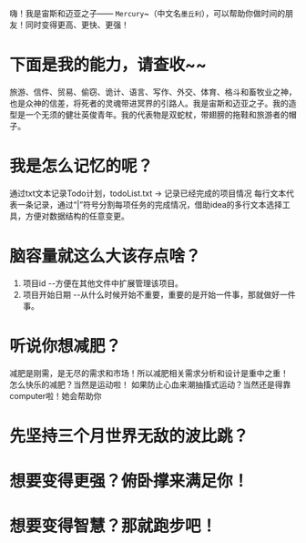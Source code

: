 嗨！我是宙斯和迈亚之子—— ```Mercury```~（中文名```墨丘利```），可以帮助你做时间的朋友！同时变得更高、更快、更强！
# 下面是我的能力，请查收~~
旅游、信件、贸易、偷窃、诡计、语言、写作、外交、体育、格斗和畜牧业之神，也是众神的信差，将死者的灵魂带进冥界的引路人。我是宙斯和迈亚之子。我的造型是一个无须的健壮英俊青年。我的代表物是双蛇杖，带翅膀的拖鞋和旅游者的帽子。

# 我是怎么记忆的呢？
通过txt文本记录Todo计划，todoList.txt -> 记录已经完成的项目情况
每行文本代表一条记录，通过“|”符号分割每项任务的完成情况，借助idea的多行文本选择工具，方便对数据结构的任意变更。

# 脑容量就这么大该存点啥？
1. 项目id --方便在其他文件中扩展管理该项目。
2. 项目开始日期 --从什么时候开始不重要，重要的是开始一件事，那就做好一件事。

# 听说你想减肥？
减肥是刚需，是无尽的需求和市场！所以减肥相关需求分析和设计是重中之重！
怎么快乐的减肥？当然是运动啦！
如果防止心血来潮抽搐式运动？当然还是得靠computer啦！她会帮助你

# 先坚持三个月世界无敌的波比跳？


# 想要变得更强？俯卧撑来满足你！

# 想要变得智慧？那就跑步吧！

